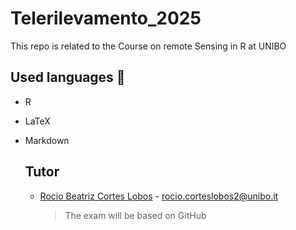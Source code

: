 # Telerilevamento_2025
This repo is related to the Course on remote Sensing in R at UNIBO

## Used languages 📖
+ R
+ LaTeX
+ Markdown

  ## Tutor
  + [Rocio Beatriz Cortes Lobos](https://www.unibo.it/sitoweb/rocio.corteslobos) - rocio.corteslobos2@unibo.it

    > The exam will be based on GitHub
